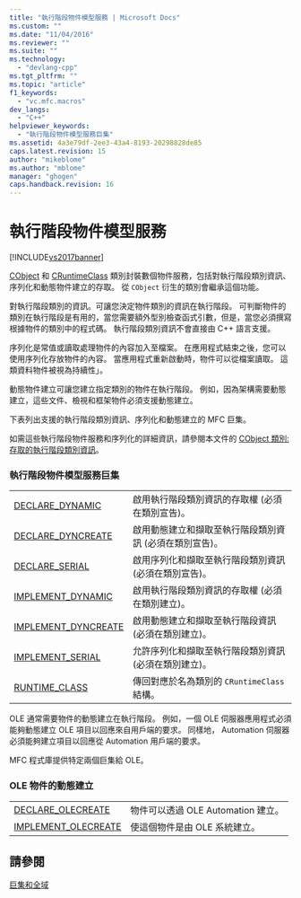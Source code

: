 ```yaml
---
title: "執行階段物件模型服務 | Microsoft Docs"
ms.custom: ""
ms.date: "11/04/2016"
ms.reviewer: ""
ms.suite: ""
ms.technology: 
  - "devlang-cpp"
ms.tgt_pltfrm: ""
ms.topic: "article"
f1_keywords: 
  - "vc.mfc.macros"
dev_langs: 
  - "C++"
helpviewer_keywords: 
  - "執行階段物件模型服務巨集"
ms.assetid: 4a3e79df-2ee3-43a4-8193-20298828de85
caps.latest.revision: 15
author: "mikeblome"
ms.author: "mblome"
manager: "ghogen"
caps.handback.revision: 16
---
```

# 執行階段物件模型服務
[!INCLUDE[vs2017banner](../../assembler/inline/includes/vs2017banner.md)]

[CObject](../../mfc/reference/cobject-class.md) 和 [CRuntimeClass](../../mfc/reference/cruntimeclass-structure.md) 類別封裝數個物件服務，包括對執行階段類別資訊、序列化和動態物件建立的存取。  從 `CObject` 衍生的類別會繼承這個功能。  
  
 對執行階段類別的資訊。可讓您決定物件類別的資訊在執行階段。  可判斷物件的類別在執行階段是有用的，當您需要額外型別檢查函式引數，但是，當您必須撰寫根據物件的類別中的程式碼。  執行階段類別資訊不會直接由 C\+\+ 語言支援。  
  
 序列化是常值或讀取處理物件的內容加入至檔案。  在應用程式結束之後，您可以使用序列化存放物件的內容。  當應用程式重新啟動時，物件可以從檔案讀取。  這類資料物件被視為持續性」。  
  
 動態物件建立可讓您建立指定類別的物件在執行階段。  例如，因為架構需要動態建立，這些文件、檢視和框架物件必須支援動態建立。  
  
 下表列出支援的執行階段類別資訊、序列化和動態建立的 MFC 巨集。  
  
 如需這些執行階段物件服務和序列化的詳細資訊，請參閱本文件的 [CObject 類別:存取的執行階段類別資訊](../../mfc/accessing-run-time-class-information.md)。  
  
### 執行階段物件模型服務巨集  
  
|||  
|-|-|  
|[DECLARE\_DYNAMIC](../Topic/DECLARE_DYNAMIC.md)|啟用執行階段類別資訊的存取權 \(必須在類別宣告\)。|  
|[DECLARE\_DYNCREATE](../Topic/DECLARE_DYNCREATE.md)|啟用動態建立和擷取至執行階段類別資訊 \(必須在類別宣告\)。|  
|[DECLARE\_SERIAL](../Topic/DECLARE_SERIAL.md)|啟用序列化和擷取至執行階段類別資訊 \(必須在類別宣告\)。|  
|[IMPLEMENT\_DYNAMIC](../Topic/IMPLEMENT_DYNAMIC.md)|啟用執行階段類別資訊的存取權 \(必須在類別建立\)。|  
|[IMPLEMENT\_DYNCREATE](../Topic/IMPLEMENT_DYNCREATE.md)|啟用動態建立和擷取至執行階段資訊 \(必須在類別建立\)。|  
|[IMPLEMENT\_SERIAL](../Topic/IMPLEMENT_SERIAL.md)|允許序列化和擷取至執行階段類別資訊 \(必須在類別建立\)。|  
|[RUNTIME\_CLASS](../Topic/RUNTIME_CLASS.md)|傳回對應於名為類別的 `CRuntimeClass` 結構。|  
  
 OLE 通常需要物件的動態建立在執行階段。  例如，一個 OLE 伺服器應用程式必須能夠動態建立 OLE 項目以回應來自用戶端的要求。  同樣地， Automation 伺服器必須能夠建立項目以回應從 Automation 用戶端的要求。  
  
 MFC 程式庫提供特定兩個巨集給 OLE。  
  
### OLE 物件的動態建立  
  
|||  
|-|-|  
|[DECLARE\_OLECREATE](../Topic/DECLARE_OLECREATE.md)|物件可以透過 OLE Automation 建立。|  
|[IMPLEMENT\_OLECREATE](../Topic/IMPLEMENT_OLECREATE.md)|使這個物件是由 OLE 系統建立。|  
  
## 請參閱  
 [巨集和全域](../../mfc/reference/mfc-macros-and-globals.md)